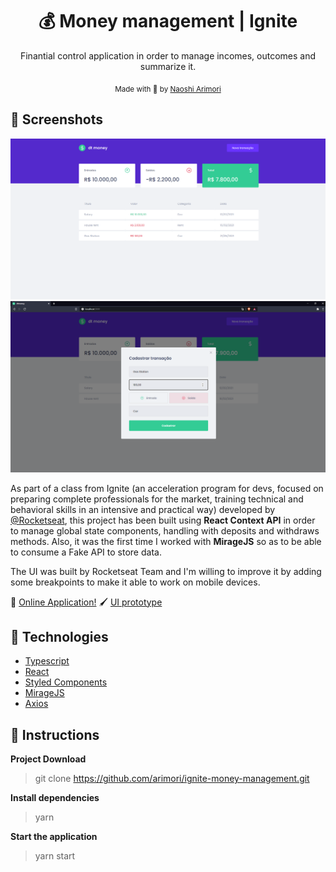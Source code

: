 
<h1 align="center">💰 Money management | Ignite</h1>

<p align="center">
  Finantial control application in order to manage incomes, outcomes and summarize it.
</p>

<div align="center">
  <sub> Made with 💖 by
    <a href="https://github.com/arimori">Naoshi Arimori</a>
  </sub>
</div>
  
## 📸 Screenshots
<p style="text-align: center">
  <img alt="Dashboard" src="https://github.com/arimori/ignite-money-management/blob/main/src/assets/preview/Dtmoney_dashboard.png" />
  <img alt="Cadastro" src="https://github.com/arimori/ignite-money-management/blob/main/src/assets/preview/dtMoney_cadastro.png" />
</p>
  
<p align="left">
As part of a class from Ignite (an acceleration program for devs, focused on preparing complete professionals for the market, training technical and behavioral skills in an intensive and practical way) developed by <a href="https://github.com/Rocketseat">@Rocketseat</a>, this project has been built using <strong>React Context API</strong> in order to manage global state components, handling with deposits and withdraws methods.
Also, it was the first time I worked with <strong>MirageJS</strong> so as to be able to consume a Fake API to store data.

The UI was built by Rocketseat Team and I'm willing to improve it by adding some breakpoints to make it able to work on mobile devices.
</p>
  
:link: [Online Application!](https://dtmoneyignite.netlify.app/)
🖌 [UI prototype](https://www.figma.com/file/vV2Zn21hoJ8Shcdmrleo4N/dtmoney-Ignite-(Copy)-(Copy)?node-id=0%3A1)
  
## 🚀 Technologies
* [Typescript](https://www.typescriptlang.org/)      
* [React](https://reactjs.org/)      
* [Styled Components](https://styled-components.com/)
* [MirageJS](https://miragejs.com/)
* [Axios](https://github.com/axios/axios)

## :checkered_flag: Instructions
**Project Download**

> git clone https://github.com/arimori/ignite-money-management.git

**Install dependencies**

> yarn

**Start the application**

> yarn start
 
